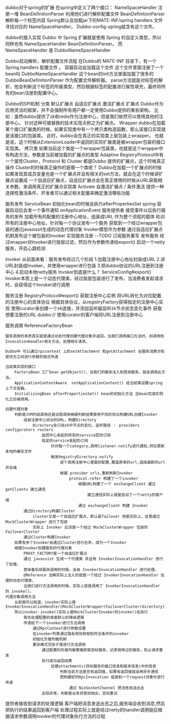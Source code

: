 dubbo对于spring的扩展
    在spring中定义了两个接口：
        NameSpaceHandler 注册一堆 BeanDefinitionParser 利用他们进行解析配置文件
        BeanDefinitionParser 解析每一个标签内容
    Spring默认会加载jar下的MATE-INF/spring.handlers 文件寻找对应的 NameSpaceHandler。
    Dubbo-config-spring就含有这个文件。

dubbo的接入实现
    Dubbo 中 Spring 扩展就是使用 Spring 的自定义类型，所以同样也有 NameSpaceHandler BeanDefinitionParser。
    而 NameSpaceHandler 是 DubboNameSpaceHandler

Dubbo启动解析，解析配置文件流程
    在Dubbo的 MATE-INF 目录下，有一个 Spring.handlers 配置文件 。
    容器启动会加载这个文件
    这个文件里面注册了一个bean叫 DubboNameSpaceHandler
    这个bean的init方法里面加载了很多的DubboBeanDefinitionParser 作为配置文件解析器。
    parse方法就是对标签的解析，他会判断这个标签的所属类型，然后根据标签的配置进行属性填充，最终将所有的bean注册到配置中心。

Dubbo的SPI机制
    分类
        默认扩展点
        自适应扩展点
        激活扩展点
    扩展点
        Dubbo作为应用灵活的框架，并不会强制所有用户都一定使用Dubbo提供的某些架构。
        比如：虽然dubbo提供了zk和redis作为注册中心，但是我们依然可以使用其他的注册中心。
        针对这种可被替换的技术实现点称之为扩展点。
    Wrapper
        dubbo在加载某个接口扩展类的时候，如果实现类中有一个拷贝类构造函数，那么该接口实现就是该接口的包装类。
        此时，dubbo会在真正的实现类上层包装上wrapper。
        也就是说，这个时候从ExtensionLoader中返回的实际扩展类是被wrapper包装的接口实现类。
        拷贝类
            如果当前这个类是一个wrapper包装类，也就是这个wrapper中有构造方法，参数是当前被加载的扩展点的类型
    Adaptive
        RegistryProtocol中有一个属性Cluster，Protocol 和 Cluster 都是Dubbo 提供的扩展点，这个时候真正操作 
        Cluster的时候真正操作的是哪一个类呢？
        Dubbo在加载一个扩展点的时候如果发现其成员变量也是一个扩展点并且有相关的set方法，就会在这个时候讲扩展点设置成
        一个自适应扩展点，自适应扩展点会在真正使用的时候从URL获取相关参数，来调用真正的扩展点实现类
    Activate
        自激活扩展点 / 条件激活
        提供一种选择性激活条件，开发者可以通过相关配置来确定激活哪些功能

服务发布
    ServiceBean
        初始化bean的时候会执行afterPropertiesSet
        spring 容器启动后会发一个事件通知 onApplicationEvent
    服务提供者
        接受事件以后执行服务的发布
        加载所有的配置的注册中心地址，组装成URL 作为整个流程的载体
        轮训所有的注册中心地址，针对每一个协议发布一个服务
            获取到一个经过wrapper包装的通过javasissit生成的动态代理对象 Invoker模型作为参数
            通过自适应扩展点机制发布这个被包装的Invoker
                实现服务注册 --TODO
                订阅服务重写
                发布服务
                    经过wrapper对Invoker进行层层过滤，然后作为参数传递给export()
                    启动一个netty服务，开启心跳检测

Invoker
    从前面来看：服务发布经过几个阶段
        1.加载注册中心地址封装成URL
        2.讲URL封装成Invoker，并使用wrapper进行包装
        3.把dubbo协议的URL注册到注册中心
        4.启动本地netty服务
    Invoker到底是什么？
        ServiceConfig#export()
    Invoker本质上是一个动态代理类，经过层层包装进行了发布，当消费者发起请求时，会获得这个Invoker进行调用

服务注册
    RegistryProtocol#export()
        获取注册中心实例
            将URL转化为对应配置的注册中心的具体协议
            根据具体协议，从registryFactory获得指定的注册中心实现
                使用curator来创建一个zk连接，并添加监听器监听zk节点状态变化事件
        获取想要注册的URL dubbo://
        使用curator的客户端将URL注册到注册中心

服务调用
    ReferenceFactoryBean
    
    服务调用的本质其实就是通过动态代理创建代理对象并返回。当我们调用接口方法时，则调用到InvocationHandler相关方法，处理相关请求。
    
    Dubbo中 可以通过rpccontext 上的setAttachment 和getAttachment 在服务消费方和提供方之间进行参数的隐式传递

    当前类实现的接口
        FactoryBean 工厂bean getObject()，当我们的服务注入到其他服务，就会调用此方法。
        ApplicationContextAware  setApplicationContext() 给当前类设置spring上下文容器。
        InitializingBean afterPropertiesSet() bean的初始化方法 当bean完成实例化之后被调用。

    创建代理对象
        判断是JVM内部调用还是远程调用根据判断结果使用不同的协议构建URL创建Invoker
            组装注册中心协议的URL，构建Directory
                Directory会订阅zk中节点的变化，监听路径 ： providers configurators routers
                    监控中心发起的所有的service层的订阅
                    指定的service发起的订阅
                        针对每一个category,调用listener.notify进行通知,然后更新本地的缓存文件
                        触发RegistryDirectory.notify
                            逐个调用注册中心里面的配置,覆盖原来的url,组成最新的url并存储
                            根据 provider urls,重新刷新Invoker
                                protocol.refer 构建了一个invoker
                                    根据URL构建了一个 exchangeClient 通过getClients 建立通信
                                        建立通信实际上就是启动了一个netty的客户端
                                    通过 exchangeClient 构建 Invoker
            通过Directory构建Cluster
                cluster又是一个自适应扩展点，默认是failover 但是实际上，这里通过 MockClusterWrapper 进行了包装
                实际上 Invoker 应该是一个经过 MockClusterWrapper 包装的 FailoverCluster
            通过Cluster构建Invoker
        如果有多个Invoker会通过Cluster进行合并，成为一个Invoker
        根据Invoker创建服务的代理对象
            PROXY_FACTORY是一个自适应扩展点
            通过 javassist 生成一个代理类 并且用 InvokerInvocationHandler 进行了处理。
            意味着后续服务调用的时候，会由 InvokerInvocationHandler 进行处理。
            @Reference 注解实际上注入的就是一个经过 InvokerInvocationHandler 处理的动态代理类，
            当我们进行方法调用的时候，实际上就是调用了 InvokerInvocationHandler 的 invoke()。
    代理对象调用方法
        从前面可以知道，invoker实际上是InvokerInvocationHandler(MockClusterWrapper(FailoverCluster(directory)))
        所以invoker.invoke()实际上是MockClusterInvoker的invoke()在执行
            首先处理配置的或者默认的降级逻辑
            传递给下一个invoker进行方法调用
                通过RpcContext进行参数设置
                在invoker列表通过路有规则获取到符合条件的invoker
                初始化负载均衡机制
                委派模式交给子类进行方法调用
                    通过配置的负载均衡策略获取目标服务，记录调用过的服务，防止请求重发
                    执行成功返回结果
                        处理attachments(目标服务的接口信息和版本信息)中的信息
                            判断当前方法是否有返回值，如果有返回值就采用异步通信
                            把构建好的RpcInvocation 组装到一个request对象中进行传递
                                通过 NioSocketChannel 把消息发送出去
                    出现异常，判断是业务异常则抛出，否则重试

提供者接收到请求的处理逻辑
    客户端把消息发送出去之后,服务端会收到消息,然后把执行的结果返回到客户端
    处理过程实际上就是经过netty的handler调用链后根据请求参数调用invoker的代理对象执行方法的过程


    


    


